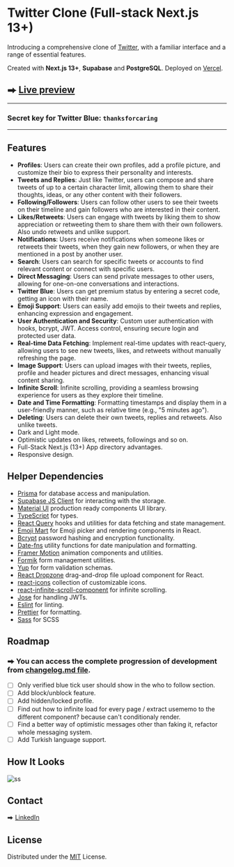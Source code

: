# Twitter Clone (Full-stack Next.js 13+)

Introducing a comprehensive clone of [Twitter](https://twitter.com), with a familiar interface and a range of essential features.

Created with **Next.js 13+**, **Supabase** and **PostgreSQL**. Deployed on [Vercel](https://vercel.com/).

## ⮕ [Live preview](https://twitter-next13.vercel.app/)

---

### Secret key for Twitter Blue: `thanksforcaring`

---

## Features

-   **Profiles**: Users can create their own profiles, add a profile picture, and customize their bio to express their personality and interests.
-   **Tweets and Replies**: Just like Twitter, users can compose and share tweets of up to a certain character limit, allowing them to share their thoughts, ideas, or any other content with their followers.
-   **Following/Followers**: Users can follow other users to see their tweets on their timeline and gain followers who are interested in their content.
-   **Likes/Retweets**: Users can engage with tweets by liking them to show appreciation or retweeting them to share them with their own followers. Also undo retweets and unlike support.
-   **Notifications**: Users receive notifications when someone likes or retweets their tweets, when they gain new followers, or when they are mentioned in a post by another user.
-   **Search**: Users can search for specific tweets or accounts to find relevant content or connect with specific users.
-   **Direct Messaging**: Users can send private messages to other users, allowing for one-on-one conversations and interactions.
-   **Twitter Blue**: Users can get premium status by entering a secret code, getting an icon with their name.
-   **Emoji Support**: Users can easily add emojis to their tweets and replies, enhancing expression and engagement.
-   **User Authentication and Security**: Custom user authentication with hooks, bcrypt, JWT. Access control, ensuring secure login and protected user data.
-   **Real-time Data Fetching**: Implement real-time updates with react-query, allowing users to see new tweets, likes, and retweets without manually refreshing the page.
-   **Image Support**: Users can upload images with their tweets, replies, profile and header pictures and direct messages, enhancing visual content sharing.
-   **Infinite Scroll**: Infinite scrolling, providing a seamless browsing experience for users as they explore their timeline.
-   **Date and Time Formatting**: Formatting timestamps and display them in a user-friendly manner, such as relative time (e.g., "5 minutes ago").
-   **Deleting**: Users can delete their own tweets, replies and retweets. Also unlike tweets.
-   Dark and Light mode.
-   Optimistic updates on likes, retweets, followings and so on.
-   Full-Stack Next.js (13+) App directory advantages.
-   Responsive design.

## Helper Dependencies

-   [Prisma](https://www.prisma.io/) for database access and manipulation.
-   [Supabase JS Client](https://supabase.io/) for interacting with the storage.
-   [Material UI](https://mui.com/) production ready components UI library.
-   [TypeScript](https://www.typescriptlang.org/) for types.
-   [React Query](https://react-query.tanstack.com/) hooks and utilities for data fetching and state management.
-   [Emoji Mart](https://missiveapp.com/open/emoji-mart) for Emoji picker and rendering components in React.
-   [Bcrypt](https://www.npmjs.com/package/bcrypt) password hashing and encryption functionality.
-   [Date-fns](https://date-fns.org/) utility functions for date manipulation and formatting.
-   [Framer Motion](https://www.framer.com/motion/) animation components and utilities.
-   [Formik](https://formik.org/) form management utilities.
-   [Yup](https://www.npmjs.com/package/yup) for form validation schemas.
-   [React Dropzone](https://react-dropzone.js.org/) drag-and-drop file upload component for React.
-   [react-icons](https://react-icons.github.io/react-icons/) collection of customizable icons.
-   [react-infinite-scroll-component](https://www.npmjs.com/package/react-infinite-scroll-component) for infinite scrolling.
-   [Jose](https://www.npmjs.com/package/react-infinite-scroll-component) for handling JWTs.
-   [Eslint](https://eslint.org/) for linting.
-   [Prettier](https://prettier.io/) for formatting.
-   [Sass](https://sass-lang.com/) for SCSS

## Roadmap

### ⮕ You can access the complete progression of development from [changelog.md file](/CHANGELOG.md).

-   [ ] Only verified blue tick user should show in the who to follow section.
-   [ ] Add block/unblock feature.
-   [ ] Add hidden/locked profile.
-   [ ] Find out how to infinite load for every page / extract usememo to the different component? because can't conditionaly render.
-   [ ] Find a better way of optimistic messages other than faking it, refactor whole messaging system.
-   [ ] Add Turkish language support.

## How It Looks

![ss](ss1.jpg)

## Contact

⮕ [LinkedIn](https://www.linkedin.com/in/fatiharapoglu/)

## License

Distributed under the [MIT](https://choosealicense.com/licenses/mit/) License.
